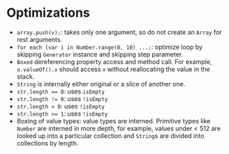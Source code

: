 # Optimizations

- `array.push(v);`: takes only one argument, so do not create an `Array` for rest arguments.
- `for each (var i in Number.range(0, 10) ...;`: optimize loop by skipping `Generator` instance and skipping step parameter.
- `Boxed` dereferencing property access and method call. For example, `o.valueOf().x` should access `x` without reallocating the value in the stack.
- `String` is internally either original or a slice of another one.
- `str.length == 0`: uses `isEmpty`
- `str.length != 0`: uses `!isEmpty`
- `str.length > 0`: uses `!isEmpty`
- `str.length >= 1`: uses `!isEmpty`
- Boxing of value types: value types are interned. Primitive types like `Number` are interned in more depth, for example, values under < 512 are looked up into a particular collection and `String`s are divided into collections by length.